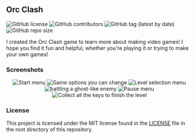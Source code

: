 ## Orc Clash

![GitHub license](https://img.shields.io/github/license/sheikhartin/orc-clash)
![GitHub contributors](https://img.shields.io/github/contributors/sheikhartin/orc-clash)
![GitHub tag (latest by date)](https://img.shields.io/github/v/tag/sheikhartin/orc-clash)
![GitHub repo size](https://img.shields.io/github/repo-size/sheikhartin/orc-clash)

I created the Orc Clash game to learn more about making video games! I hope you find it fun and helpful, whether you're playing it or trying to make your own games!

### Screenshots

<div align="center">
  <img src="https://gist.github.com/user-attachments/assets/690a08f9-c1a1-469c-b87f-ddf96371fda7" alt="Start menu">
  <img src="https://gist.github.com/user-attachments/assets/bd6a1f97-f17c-4b3e-9760-885726378de9" alt="Game options you can change">
  <img src="https://gist.github.com/user-attachments/assets/3ae780d0-526c-4b76-92f7-63f8e5083f78" alt="Level selection menu">
  <img src="https://gist.github.com/user-attachments/assets/cb4bb51e-de11-488a-8bdb-b64f6ef23a4d" alt="battling a ghost-like enemy">
  <img src="https://gist.github.com/user-attachments/assets/fc761f58-e796-4be1-b0ed-76229e8ff625" alt="Pause menu">
  <img src="https://gist.github.com/user-attachments/assets/16bedb09-ecd6-4cdd-9fe0-31716dfdd6d5" alt="Collect all the keys to finish the level">
</div>

### License

This project is licensed under the MIT license found in the [LICENSE](LICENSE) file in the root directory of this repository.

